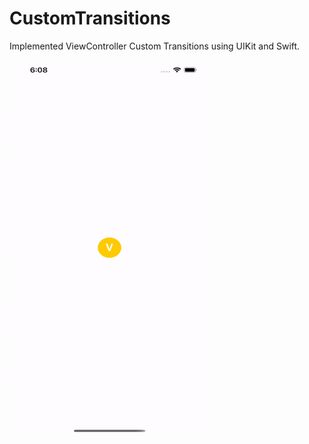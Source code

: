 # CustomTransitions
Implemented ViewController Custom Transitions using UIKit and Swift.

<p><img align = "left" alt="gif" src="https://github.com/Keshavkumar96/CustomTransitions/blob/main/CircularTransititon.gif" width="320" height="600" /> </p>
